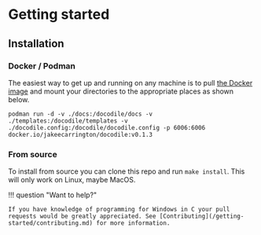 # Getting started

## Installation

### Docker / Podman

The easiest way to get up and running on any machine is to pull [the Docker image](https://hub.docker.com/r/jakeecarrington/docodile "jakeecarrington/docodile") and mount your directories to the appropriate places as shown below.

```shell
podman run -d -v ./docs:/docodile/docs -v ./templates:/docodile/templates -v ./docodile.config:/docodile/docodile.config -p 6006:6006 docker.io/jakeecarrington/docodile:v0.1.3
```

### From source

To install from source you can clone this repo and run `make install`. This will only work on Linux, maybe MacOS.

!!! question "Want to help?"

    If you have knowledge of programming for Windows in C your pull requests would be greatly appreciated. See [Contributing](/getting-started/contributing.md) for more information.
